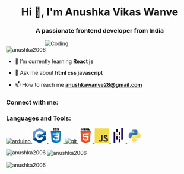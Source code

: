 <h1 align="center">Hi 👋, I'm Anushka Vikas Wanve</h1>
<h3 align="center">A passionate frontend developer from India</h3>
<img align="right" alt="Coding" width="400" src="https://in.pinterest.com/pin/hello-dribbble-by-chlo-chassany--717268678168057748/"> 

<p align="left"> <img src="https://komarev.com/ghpvc/?username=anushka2006&label=Profile%20views&color=0e75b6&style=flat" alt="anushka2006" /> </p>

- 🌱 I’m currently learning **React js**

- 💬 Ask me about **html css javascript**

- 📫 How to reach me **anushkawanve28@gmail.com**

<h3 align="left">Connect with me:</h3>
<p align="left">
</p>

<h3 align="left">Languages and Tools:</h3>
<p align="left"> <a href="https://www.arduino.cc/" target="_blank" rel="noreferrer"> <img src="https://cdn.worldvectorlogo.com/logos/arduino-1.svg" alt="arduino" width="40" height="40"/> </a> <a href="https://www.w3schools.com/cpp/" target="_blank" rel="noreferrer"> <img src="https://raw.githubusercontent.com/devicons/devicon/master/icons/cplusplus/cplusplus-original.svg" alt="cplusplus" width="40" height="40"/> </a> <a href="https://www.w3schools.com/css/" target="_blank" rel="noreferrer"> <img src="https://raw.githubusercontent.com/devicons/devicon/master/icons/css3/css3-original-wordmark.svg" alt="css3" width="40" height="40"/> </a> <a href="https://git-scm.com/" target="_blank" rel="noreferrer"> <img src="https://www.vectorlogo.zone/logos/git-scm/git-scm-icon.svg" alt="git" width="40" height="40"/> </a> <a href="https://www.w3.org/html/" target="_blank" rel="noreferrer"> <img src="https://raw.githubusercontent.com/devicons/devicon/master/icons/html5/html5-original-wordmark.svg" alt="html5" width="40" height="40"/> </a> <a href="https://developer.mozilla.org/en-US/docs/Web/JavaScript" target="_blank" rel="noreferrer"> <img src="https://raw.githubusercontent.com/devicons/devicon/master/icons/javascript/javascript-original.svg" alt="javascript" width="40" height="40"/> </a> <a href="https://pandas.pydata.org/" target="_blank" rel="noreferrer"> <img src="https://raw.githubusercontent.com/devicons/devicon/2ae2a900d2f041da66e950e4d48052658d850630/icons/pandas/pandas-original.svg" alt="pandas" width="40" height="40"/> </a> <a href="https://www.python.org" target="_blank" rel="noreferrer"> <img src="https://raw.githubusercontent.com/devicons/devicon/master/icons/python/python-original.svg" alt="python" width="40" height="40"/> </a> </p>

<p><img align="left" src="https://github-readme-stats.vercel.app/api/top-langs?username=anushka2006&show_icons=true&locale=en&layout=compact" alt="anushka2006" /></p>

<p>&nbsp;<img align="center" src="https://github-readme-stats.vercel.app/api?username=anushka2006&show_icons=true&locale=en" alt="anushka2006" /></p>

<p><img align="center" src="https://github-readme-streak-stats.herokuapp.com/?user=anushka2006&" alt="anushka2006" /></p>
